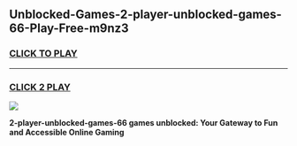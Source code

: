 
## Unblocked-Games-2-player-unblocked-games-66-Play-Free-m9nz3
<h3>
<a href="https://premium76.site?title=2-player-unblocked-games-66&ref=22A">CLICK TO PLAY</a></h3>
<hr>

<h3>
<a href="https://premium76.site?title=2-player-unblocked-games-66&ref=22A">CLICK 2 PLAY</a>
  
</h3>

<a href="https://premium76.site?title=2-player-unblocked-games-66&ref=22A"><img src="https://clearcache.store/games.png"></a>


**2-player-unblocked-games-66 games unblocked: Your Gateway to Fun and Accessible Online Gaming**
